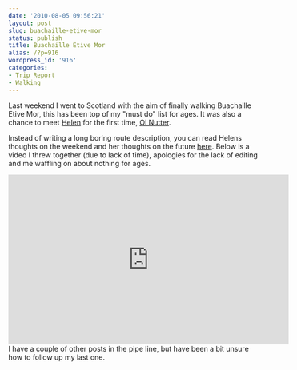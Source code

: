 ```yaml
---
date: '2010-08-05 09:56:21'
layout: post
slug: buachaille-etive-mor
status: publish
title: Buachaille Etive Mor
alias: /?p=916
wordpress_id: '916'
categories:
- Trip Report
- Walking
---
```


Last weekend I went to Scotland with the aim of finally walking Buachaille Etive Mor, this has been top of my "must do" list for ages. It was also a chance to meet [Helen](http://twitter.com/HelenJFisher/) for the first time, [Oi Nutter](http://www.youtube.com/watch?v=83n3X0S_lFE).  

Instead of writing a long boring route description, you can read Helens thoughts on the weekend and her thoughts on the future [here](http://helenswonderings.blogspot.com/2010/08/post-scotland-blues.html). Below is a video I threw together (due to lack of time), apologies for the lack of editing and me waffling on about nothing for ages.  

<embed src="http://www.youtube.com/v/Cxbh92VtkjQ&amp;hl=en_GB&amp;fs=1" type="application/x-shockwave-flash" allowscriptaccess="always" allowfullscreen="true" width="560" height="340"></embed>  
I have a couple of other posts in the pipe line, but have been a bit unsure how to follow up my last one.
